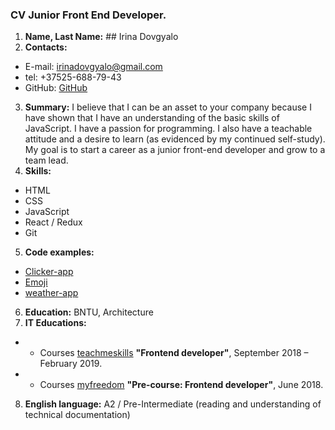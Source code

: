 ### CV Junior Front End Developer.

1. **Name, Last Name:** ## Irina Dovgyalo 
2. **Contacts:**
  * E-mail: irinadovgyalo@gmail.com
  * tel: +37525-688-79-43
  * GitHub: [GitHub](https://github.com/Irina-Dovgyalo/rsschool-2019Q1-cv/tree/gh-pages)
3. **Summary:** I  believe that I can be an asset to your company because I have shown that I have an understanding of the basic skills of JavaScript. I have a passion for programming. I also have a teachable attitude and a desire to learn (as evidenced by my continued self-study). My goal is to start a career as a junior front-end developer and grow to a team lead.  
4. **Skills:** 
  * HTML
  * CSS
  * JavaScript
  * React / Redux
  * Git
5. **Code examples:** 
  * [Clicker-app](https://github.com/Irina-Dovgyalo/js-pro-course/tree/clicker-react-app/clicker-react-app)
  * [Emoji](https://github.com/Irina-Dovgyalo/js-pro-course/tree/emoji/emoji)
  * [weather-app](https://github.com/Irina-Dovgyalo/js-pro-course/tree/DOM_BOM_browser-storage)
6. **Education:** BNTU, Architecture
7. **IT Educations:**
  * - Courses [teachmeskills](https://teachmeskills.by) **"Frontend developer"**, September 2018 – February 2019.
  * - Courses [myfreedom](https://myfreedom.by) **"Pre-course: Frontend developer"**, June 2018.
8. **English language:** А2 / Pre-Intermediate (reading and understanding of technical documentation)